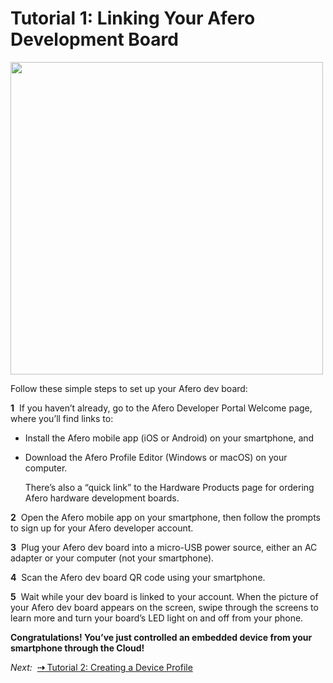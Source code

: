 # Tutorial 1: Linking Your Afero Development Board

<img src="../img/OOBEMod_fr_board.png" width="500" style="vertical-align:middle;margin:0px 0px;border:none">

Follow these simple steps to set up your Afero dev board:

**1**&nbsp;&nbsp;If you haven’t already, go to the Afero Developer Portal Welcome page, where you’ll find links to:

- Install the Afero mobile app (iOS or Android) on your smartphone, and
- Download the Afero Profile Editor (Windows or macOS) on your computer.

    There’s also a “quick link” to the Hardware Products page for ordering Afero hardware development boards.

**2**&nbsp;&nbsp;Open the Afero mobile app on your smartphone, then follow the prompts to sign up for your Afero developer account.

**3**&nbsp;&nbsp;Plug your Afero dev board into a micro-USB power source, either an AC adapter or your computer (not your smartphone).

**4**&nbsp;&nbsp;Scan the Afero dev board QR code using your smartphone.

**5**&nbsp;&nbsp;Wait while your dev board is linked to your account. When the picture of your Afero dev board appears on the screen, swipe through the screens to learn more and turn your board’s LED light on and off from your phone.

**Congratulations! You’ve just controlled an embedded device from your smartphone through the Cloud!**

 *Next:*&nbsp;&nbsp;[**&#8674;** Tutorial 2: Creating a Device Profile](../Lesson2)